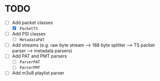 # TODO
- [ ] Add packet classes
  - [x] `PacketTS`
- [ ] Add PSI classes
  - [ ] `MetadataPAT`
- [ ] Add streams (e.g. raw byte stream --> 188 byte splitter --> TS packet parser --> metadata parsers)
- [ ] Add PAT and PMT parsers
  - [ ] `ParserPAT`
  - [ ] `ParserPMT`
- [ ] Add m3u8 playlist parser
